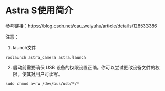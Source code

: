 # Astra S使用简介
参考链接：https://blog.csdn.net/cau_weiyuhu/article/details/128533386




注意：
1. launch文件
```
roslaunch astra_camera astra.launch
```

2. 启动前需要确保 USB 设备的权限设置正确。你可以尝试更改设备文件的权限，使其对用户可读写。
```
sudo chmod a+rw /dev/bus/usb/*/*
```